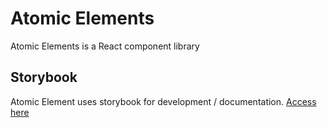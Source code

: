 # Atomic Elements

Atomic Elements is a React component library

## Storybook
Atomic Element uses storybook for development / documentation. [Access here](LINK-STUB)


